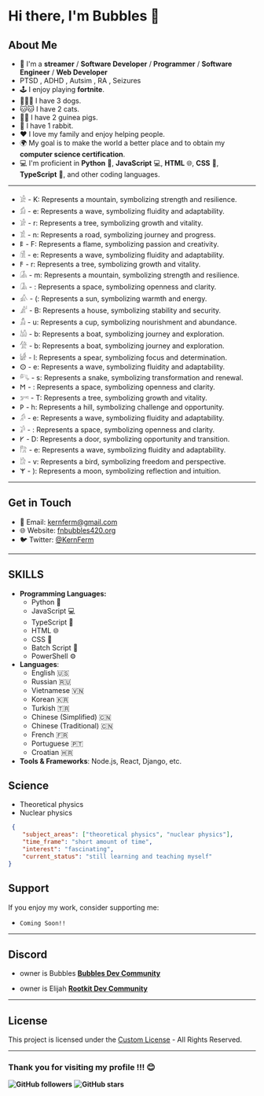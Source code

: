 # Hi there, I'm Bubbles 👋

## About Me
- 🌟 I'm a **streamer** / **Software Developer** / **Programmer** / **Software Engineer** / **Web Developer**
- PTSD , ADHD , Autsim , RA , Seizures
- 🕹️ I enjoy playing **fortnite**.
- 🐶🐶🐶 I have 3 dogs.
- 🐱🐱 I have 2 cats.
- 🐹🐹 I have 2 guinea pigs.
- 🐰 I have 1 rabbit.
- ❤️ I love my family and enjoy helping people.
- 🌍 My goal is to make the world a better place and to obtain my **computer science certification**.
- 💻 I'm proficient in **Python** 🐍, **JavaScript** 💻, **HTML** 🌐, **CSS** 🎨, **TypeScript** 📝, and other coding languages.


----
- 𓀀 - K: Represents a mountain, symbolizing strength and resilience.
- 𓀁 - e: Represents a wave, symbolizing fluidity and adaptability.
- 𓀂 - r: Represents a tree, symbolizing growth and vitality.
- 𓀃 - n: Represents a road, symbolizing journey and progress.
- 𐌄 - F: Represents a flame, symbolizing passion and creativity.
- 𓀆 - e: Represents a wave, symbolizing fluidity and adaptability.
- 𐌅 - r: Represents a tree, symbolizing growth and vitality.
- 𓀇 - m: Represents a mountain, symbolizing strength and resilience.
- 𓀈 - : Represents a space, symbolizing openness and clarity.
- 𓀉 - (: Represents a sun, symbolizing warmth and energy.
- 𓀊 - B: Represents a house, symbolizing stability and security.
- 𓀋 - u: Represents a cup, symbolizing nourishment and abundance.
- 𓀌 - b: Represents a boat, symbolizing journey and exploration.
- 𓀍 - b: Represents a boat, symbolizing journey and exploration.
- 𓀎 - l: Represents a spear, symbolizing focus and determination.
- 𐌏 - e: Represents a wave, symbolizing fluidity and adaptability.
- 𓀐 - s: Represents a snake, symbolizing transformation and renewal.
- 𐌑 - : Represents a space, symbolizing openness and clarity.
- 𓀒 - T: Represents a tree, symbolizing growth and vitality.
- 𐌓 - h: Represents a hill, symbolizing challenge and opportunity.
- 𓀔 - e: Represents a wave, symbolizing fluidity and adaptability.
- 𓀕 - : Represents a space, symbolizing openness and clarity.
- 𐌖 - D: Represents a door, symbolizing opportunity and transition.
- 𓀗 - e: Represents a wave, symbolizing fluidity and adaptability.
- 𓀘 - v: Represents a bird, symbolizing freedom and perspective.
- 𐌙 - ): Represents a moon, symbolizing reflection and intuition.

----

## Get in Touch

- 📧 Email: [kernferm@gmail.com](mailto:kernferm@gmail.com)
- 🌐 Website: [fnbubbles420.org](http://fnbubbles420.org)
- 🐦 Twitter: [@KernFerm](https://twitter.com/KernFerm)

---

## SKILLS
- **Programming Languages:**
  - Python 🐍
  - JavaScript 💻
  - TypeScript 📝
  - HTML 🌐
  - CSS 🎨
  - Batch Script 📜
  - PowerShell ⚙️
- **Languages**: 
  - English 🇺🇸 
  - Russian 🇷🇺
  - Vietnamese 🇻🇳
  - Korean 🇰🇷
  - Turkish 🇹🇷
  - Chinese (Simplified) 🇨🇳
  - Chinese (Traditional) 🇨🇳
  - French 🇫🇷
  - Portuguese 🇵🇹
  - Croatian 🇭🇷
- **Tools & Frameworks**: Node.js, React, Django, etc.

## Science 

- Theoretical physics
- Nuclear physics

```json
 {
    "subject_areas": ["theoretical physics", "nuclear physics"],
    "time_frame": "short amount of time",
    "interest": "fascinating",
    "current_status": "still learning and teaching myself"
}
```

## Support
If you enjoy my work, consider supporting me:

- `Coming Soon!!`

----

## Discord

- owner is Bubbles [**Bubbles Dev Community**](https://discord.gg/NT38Va6vQA)

- owner is Elijah [**Rootkit Dev Community**](https://discord.gg/rootkitorg)

-----
## License
This project is licensed under the [Custom License](https://github.com/KernFerm/KernFerm/blob/main/LICENSE) - All Rights Reserved.

-----

### **Thank you for visiting my profile !!! 😊**

**![GitHub followers](https://img.shields.io/github/followers/KernFerm?label=Follow&style=social)**
**![GitHub stars](https://img.shields.io/github/stars/KernFerm?label=Stars&style=social)**

